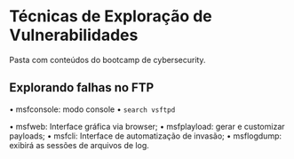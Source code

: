 # Técnicas de Exploração de Vulnerabilidades

Pasta com conteúdos do bootcamp de cybersecurity.

## Explorando falhas no FTP

• msfconsole: modo console
    • `search vsftpd`
    
• msfweb: Interface gráfica via browser;
• msfplayload: gerar e customizar payloads;
• msfcli: Interface de automatização de invasão;
• msflogdump: exibirá as sessões de arquivos de log.

